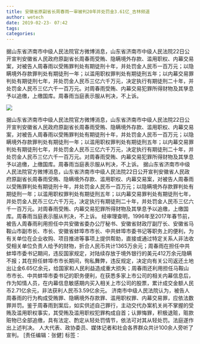 ```yaml
---
title: 安徽省原副省长周春雨一审被判20年并处罚金3.61亿_吉林频道
author: wetech
date: 2019-02-23- 07:42
tags: 
categories: 
---
```

据山东省济南市中级人民法院官方微博消息，山东省济南市中级人民法院22日公开宣判安徽省人民政府原副省长周春雨受贿、隐瞒境外存款、滥用职权、内幕交易案，对被告人周春雨以受贿罪判处有期徒刑十年，并处罚金人民币一百万元；以隐瞒境外存款罪判处有期徒刑一年；以滥用职权罪判处有期徒刑五年；以内幕交易罪判处有期徒刑七年，并处罚金人民币三亿六千万元，决定执行有期徒刑二十年，并处罚金人民币三亿六千一百万元。对周春雨受贿、内幕交易犯罪所得财物及其孳息予以追缴，上缴国库。周春雨当庭表示服从判决，不上诉。
<!-- more -->
                
<img align="center" border="0" src="http://p2.ifengimg.com/a/2016/0810/204c433878d5cf9size1_w16_h16.png" />
                
            
据山东省济南市中级人民法院官方微博消息，山东省济南市中级人民法院22日公开宣判安徽省人民政府原副省长周春雨受贿、隐瞒境外存款、滥用职权、内幕交易案，对被告人周春雨以受贿罪判处有期徒刑十年，并处罚金人民币一百万元；以隐瞒境外存款罪判处有期徒刑一年；以滥用职权罪判处有期徒刑五年；以内幕交易罪判处有期徒刑七年，并处罚金人民币三亿六千万元，决定执行有期徒刑二十年，并处罚金人民币三亿六千一百万元。对周春雨受贿、内幕交易犯罪所得财物及其孳息予以追缴，上缴国库。周春雨当庭表示服从判决，不上诉。
据山东省济南市中级人民法院官方微博消息，山东省济南市中级人民法院22日公开宣判安徽省人民政府原副省长周春雨受贿、隐瞒境外存款、滥用职权、内幕交易案，对被告人周春雨以受贿罪判处有期徒刑十年，并处罚金人民币一百万元；以隐瞒境外存款罪判处有期徒刑一年；以滥用职权罪判处有期徒刑五年；以内幕交易罪判处有期徒刑七年，并处罚金人民币三亿六千万元，决定执行有期徒刑二十年，并处罚金人民币三亿六千一百万元。对周春雨受贿、内幕交易犯罪所得财物及其孳息予以追缴，上缴国库。周春雨当庭表示服从判决，不上诉。
经审理查明，1996年至2017年春节前，被告人周春雨利用担任中共安徽省委办公厅秘书、安徽省财政厅副厅长、安徽省马鞍山市副市长、市长、安徽省蚌埠市市长、中共蚌埠市委书记等职务上的便利，为有关单位在企业收购、项目推进等事项上提供帮助，直接或通过特定关系人非法收受相关单位负责人给予的财物，折合人民币共计1365万余元；周春雨在担任中共蚌埠市委书记期间，违反国家规定，对陆续存放于境外银行的美元412万余元隐瞒不报；其在担任蚌埠市市长期间，徇私舞弊，违反规定，决定向有关公司返还土地出让金6.65亿余元，给国家和人民利益造成重大损失；周春雨还利用担任马鞍山市市长、中共蚌埠市委书记的职务便利，在获悉多家上市公司的相关内幕信息后，作为知情人员，在内幕信息敏感期内买入相关上市公司的股票，累计成交金额人民币2.71亿余元，非法获利人民币3.59亿余元。
济南市中级人民法院认为，被告人周春雨的行为构成受贿罪、隐瞒境外存款罪、滥用职权罪、内幕交易罪，应依法数罪并罚。鉴于周春雨到案后，如实供述自己罪行，主动交代办案机关尚不掌握的受贿及滥用职权事实，其受贿及滥用职权犯罪构成自首；认罪悔罪，积极退赃，赃款赃物已全部追缴，具有法定、酌定从轻处罚情节，依法可对其从轻处罚。法庭遂作出上述判决。
人大代表、政协委员、媒体记者和社会各界群众共计100余人旁听了宣判。
[责任编辑：张健]
标签：
 
 
             
